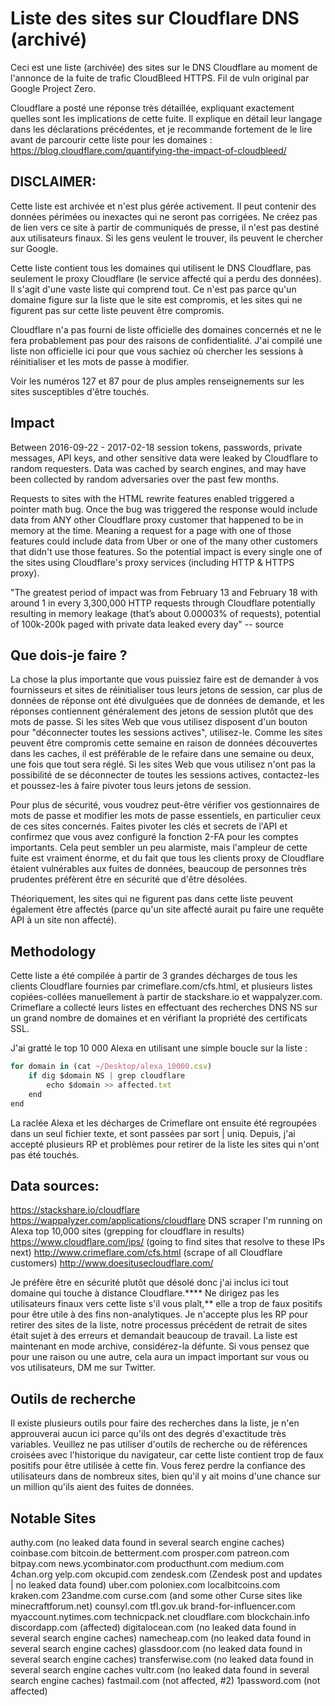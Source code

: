 # Liste des sites sur Cloudflare DNS (archivé)

Ceci est une liste (archivée) des sites sur le DNS Cloudflare au moment de l'annonce de la fuite de trafic CloudBleed HTTPS. Fil de vuln original par Google Project Zero.

Cloudflare a posté une réponse très détaillée, expliquant exactement quelles sont les implications de cette fuite. Il explique en détail leur langage dans les déclarations précédentes, et je recommande fortement de le lire avant de parcourir cette liste pour les domaines : https://blog.cloudflare.com/quantifying-the-impact-of-cloudbleed/

## DISCLAIMER:
Cette liste est archivée et n'est plus gérée activement. Il peut contenir des données périmées ou inexactes qui ne seront pas corrigées. Ne créez pas de lien vers ce site à partir de communiqués de presse, il n'est pas destiné aux utilisateurs finaux. Si les gens veulent le trouver, ils peuvent le chercher sur Google.

Cette liste contient tous les domaines qui utilisent le DNS Cloudflare, pas seulement le proxy Cloudflare (le service affecté qui a perdu des données). Il s'agit d'une vaste liste qui comprend tout. Ce n'est pas parce qu'un domaine figure sur la liste que le site est compromis, et les sites qui ne figurent pas sur cette liste peuvent être compromis.

Cloudflare n'a pas fourni de liste officielle des domaines concernés et ne le fera probablement pas pour des raisons de confidentialité. J'ai compilé une liste non officielle ici pour que vous sachiez où chercher les sessions à réinitialiser et les mots de passe à modifier.

Voir les numéros 127 et 87 pour de plus amples renseignements sur les sites susceptibles d'être touchés.

## Impact

Between 2016-09-22 - 2017-02-18 session tokens, passwords, private messages, API keys, and other sensitive data were leaked by Cloudflare to random requesters. Data was cached by search engines, and may have been collected by random adversaries over the past few months.

Requests to sites with the HTML rewrite features enabled triggered a pointer math bug. Once the bug was triggered the response would include data from ANY other Cloudflare proxy customer that happened to be in memory at the time. Meaning a request for a page with one of those features could include data from Uber or one of the many other customers that didn't use those features. So the potential impact is every single one of the sites using Cloudflare's proxy services (including HTTP & HTTPS proxy).

"The greatest period of impact was from February 13 and February 18 with around 1 in every 3,300,000 HTTP requests through Cloudflare potentially resulting in memory leakage (that’s about 0.00003% of requests), potential of 100k-200k paged with private data leaked every day" -- source

## Que dois-je faire ?

La chose la plus importante que vous puissiez faire est de demander à vos fournisseurs et sites de réinitialiser tous leurs jetons de session, car plus de données de réponse ont été divulguées que de données de demande, et les réponses contiennent généralement des jetons de session plutôt que des mots de passe. Si les sites Web que vous utilisez disposent d'un bouton pour "déconnecter toutes les sessions actives", utilisez-le. Comme les sites peuvent être compromis cette semaine en raison de données découvertes dans les caches, il est préférable de le refaire dans une semaine ou deux, une fois que tout sera réglé. Si les sites Web que vous utilisez n'ont pas la possibilité de se déconnecter de toutes les sessions actives, contactez-les et poussez-les à faire pivoter tous leurs jetons de session.

Pour plus de sécurité, vous voudrez peut-être vérifier vos gestionnaires de mots de passe et modifier les mots de passe essentiels, en particulier ceux de ces sites concernés. Faites pivoter les clés et secrets de l'API et confirmez que vous avez configuré la fonction 2-FA pour les comptes importants. Cela peut sembler un peu alarmiste, mais l'ampleur de cette fuite est vraiment énorme, et du fait que tous les clients proxy de Cloudflare étaient vulnérables aux fuites de données, beaucoup de personnes très prudentes préfèrent être en sécurité que d'être désolées.

Théoriquement, les sites qui ne figurent pas dans cette liste peuvent également être affectés (parce qu'un site affecté aurait pu faire une requête API à un site non affecté).

## Methodology

Cette liste a été compilée à partir de 3 grandes décharges de tous les clients Cloudflare fournies par crimeflare.com/cfs.html, et plusieurs listes copiées-collées manuellement à partir de stackshare.io et wappalyzer.com. Crimeflare a collecté leurs listes en effectuant des recherches DNS NS sur un grand nombre de domaines et en vérifiant la propriété des certificats SSL.

J'ai gratté le top 10 000 Alexa en utilisant une simple boucle sur la liste :

```javascript
for domain in (cat ~/Desktop/alexa_10000.csv)
    if dig $domain NS | grep cloudflare
        echo $domain >> affected.txt
    end
end
```
La raclée Alexa et les décharges de Crimeflare ont ensuite été regroupées dans un seul fichier texte, et sont passées par sort | uniq. Depuis, j'ai accepté plusieurs RP et problèmes pour retirer de la liste les sites qui n'ont pas été touchés.

## Data sources:

https://stackshare.io/cloudflare
https://wappalyzer.com/applications/cloudflare
DNS scraper I'm running on Alexa top 10,000 sites (grepping for cloudflare in results)
https://www.cloudflare.com/ips/ (going to find sites that resolve to these IPs next)
http://www.crimeflare.com/cfs.html (scrape of all Cloudflare customers)
http://www.doesitusecloudflare.com/



Je préfère être en sécurité plutôt que désolé donc j'ai inclus ici tout domaine qui touche à distance Cloudflare.**** Ne dirigez pas les utilisateurs finaux vers cette liste s'il vous plaît,** elle a trop de faux positifs pour être utile à des fins non-analytiques. Je n'accepte plus les RP pour retirer des sites de la liste, notre processus précédent de retrait de sites était sujet à des erreurs et demandait beaucoup de travail. La liste est maintenant en mode archive, considérez-la défunte. Si vous pensez que pour une raison ou une autre, cela aura un impact important sur vous ou vos utilisateurs, DM me sur Twitter.


## Outils de recherche

Il existe plusieurs outils pour faire des recherches dans la liste, je n'en approuverai aucun ici parce qu'ils ont des degrés d'exactitude très variables.  Veuillez ne pas utiliser d'outils de recherche ou de références croisées avec l'historique du navigateur, car cette liste contient trop de faux positifs pour être utilisée à cette fin.  Vous ferez perdre la confiance des utilisateurs dans de nombreux sites, bien qu'il y ait moins d'une chance sur un million qu'ils aient des fuites de données. 

## Notable Sites

authy.com (no leaked data found in several search engine caches)
coinbase.com
bitcoin.de
betterment.com
prosper.com
patreon.com
bitpay.com
news.ycombinator.com
producthunt.com
medium.com
4chan.org
yelp.com
okcupid.com
zendesk.com (Zendesk post and updates | no leaked data found)
uber.com
poloniex.com
localbitcoins.com
kraken.com
23andme.com
curse.com (and some other Curse sites like minecraftforum.net)
counsyl.com
tfl.gov.uk
brand-for-influencer.com
myaccount.nytimes.com
technicpack.net
cloudflare.com
blockchain.info
discordapp.com (affected)
digitalocean.com (no leaked data found in several search engine caches)
namecheap.com (no leaked data found in several search engine caches)
glassdoor.com (no leaked data found in several search engine caches)
transferwise.com (no leaked data found in several search engine caches
vultr.com (no leaked data found in several search engine caches)
fastmail.com (not affected, #2)
1password.com (not affected)
